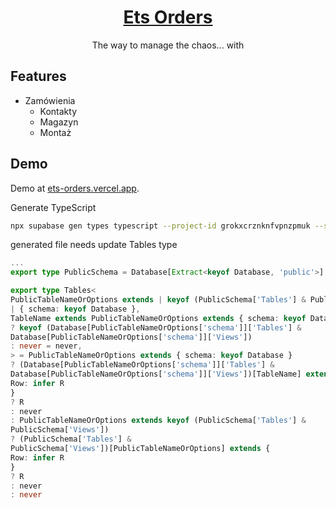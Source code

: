 <a href="https://ets-orders.vercel.app/">
  <h1 align="center">Ets Orders</h1>
</a>

<p align="center">
 The way to manage the chaos... with 
</p>

## Features

- Zamówienia
    - Kontakty
    - Magazyn
    - Montaż

## Demo

Demo at [ets-orders.vercel.app](https://ets-orders.vercel.app/).

Generate TypeScript

```bash
npx supabase gen types typescript --project-id grokxcrznknfvpnzpmuk --schema public > types_db.ts
```

generated file needs update Tables type

``` typescript
...
export type PublicSchema = Database[Extract<keyof Database, 'public'>]

export type Tables<
PublicTableNameOrOptions extends | keyof (PublicSchema['Tables'] & PublicSchema['Views'])
| { schema: keyof Database },
TableName extends PublicTableNameOrOptions extends { schema: keyof Database }
? keyof (Database[PublicTableNameOrOptions['schema']]['Tables'] &
Database[PublicTableNameOrOptions['schema']]['Views'])
: never = never,
> = PublicTableNameOrOptions extends { schema: keyof Database }
? (Database[PublicTableNameOrOptions['schema']]['Tables'] &
Database[PublicTableNameOrOptions['schema']]['Views'])[TableName] extends {
Row: infer R
}
? R
: never
: PublicTableNameOrOptions extends keyof (PublicSchema['Tables'] &
PublicSchema['Views'])
? (PublicSchema['Tables'] &
PublicSchema['Views'])[PublicTableNameOrOptions] extends {
Row: infer R
}
? R
: never
: never
```